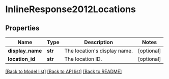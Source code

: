 # InlineResponse2012Locations

## Properties
Name | Type | Description | Notes
------------ | ------------- | ------------- | -------------
**display_name** | **str** | The location&#x27;s display name. | [optional] 
**location_id** | **str** | The location ID. | [optional] 

[[Back to Model list]](../README.md#documentation-for-models) [[Back to API list]](../README.md#documentation-for-api-endpoints) [[Back to README]](../README.md)

